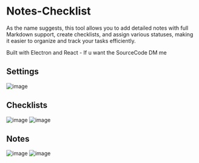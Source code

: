 # Notes-Checklist
As the name suggests, this tool allows you to add detailed notes with full Markdown support, create checklists, and assign various statuses, making it easier to organize and track your tasks efficiently.

Built with Electron and React - If u want the SourceCode DM me 

## Settings

![image](https://github.com/user-attachments/assets/5c49a3dc-0021-401d-911b-cb481daf87a3)

## Checklists

![image](https://github.com/user-attachments/assets/4d51dc26-fd07-40ef-ac82-be5256a69f7e)
![image](https://github.com/user-attachments/assets/d2416185-f302-4415-af95-0185f70d6c70)

## Notes

![image](https://github.com/user-attachments/assets/23ba1a7f-e8ef-4de5-9101-546cef3d696a)
![image](https://github.com/user-attachments/assets/9cf09230-e9f8-4366-90c3-873b653b6b72)
